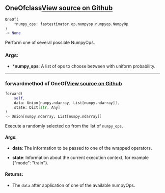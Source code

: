 ## OneOf<span class="tag">class</span><a class="sourcelink" href=https://github.com/fastestimator/fastestimator/blob/r1.1/fastestimator/op/numpyop/meta/one_of.py/#L25-L60>View source on Github</a>
```python
OneOf(
	*numpy_ops: fastestimator.op.numpyop.numpyop.NumpyOp
)
-> None
```
Perform one of several possible NumpyOps.


<h3>Args:</h3>


* ***numpy_ops**: A list of ops to choose between with uniform probability.

---

### forward<span class="tag">method of OneOf</span><a class="sourcelink" href=https://github.com/fastestimator/fastestimator/blob/r1.1/fastestimator/op/numpyop/meta/one_of.py/#L49-L60>View source on Github</a>
```python
forward(
	self,
	data: Union[numpy.ndarray, List[numpy.ndarray]],
	state: Dict[str, Any]
)
-> Union[numpy.ndarray, List[numpy.ndarray]]
```
Execute a randomly selected op from the list of `numpy_ops`.


<h4>Args:</h4>


* **data**: The information to be passed to one of the wrapped operators.

* **state**: Information about the current execution context, for example {"mode": "train"}. 

<h4>Returns:</h4>

<ul class="return-block"><li>    The <code>data</code> after application of one of the available numpyOps.</li></ul>

